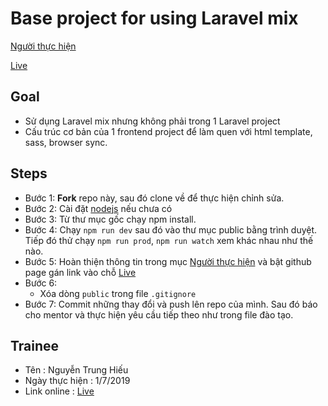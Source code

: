 # Base project for using Laravel mix 

[Người thực hiện](#trainee)

[Live](link-github-page)

## Goal

- Sử dụng Laravel mix nhưng không phải trong 1 Laravel project
- Cấu trúc cơ bản của 1 frontend project để làm quen với html template, sass,
browser sync.

## Steps

- Bước 1: **Fork** repo này, sau đó clone về để thực hiện chỉnh sửa.
- Bước 2: Cài đặt [nodejs](https://nodejs.org/en/) nếu chưa có
- Bước 3: Từ thư mục gốc chạy npm install.
- Bước 4: Chạy `npm run dev` sau đó vào thư mục public bằng trình duyệt. Tiếp đó thử chạy `npm run prod`, `npm run watch` xem khác nhau như thế nào.
- Bước 5: Hoàn thiện thông tin trong mục [Người thực hiện](#trainee) và bật github page gán link vào chỗ [Live](link-github-page)
- Bước 6: 
  - Xóa dòng `public` trong file `.gitignore`
- Bước 7: Commit những thay đổi và push lên repo của mình. Sau đó báo cho mentor và thực hiện yêu cầu tiếp theo như trong file đào tạo.


## Trainee

- Tên : Nguyễn Trung Hiếu
- Ngày thực hiện : 1/7/2019
- Link online : [Live](https://hieunguyenbbr1501.github.io/mix_demo/public/)
